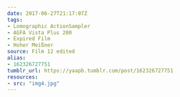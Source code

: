 ```yaml
---
date: 2017-06-27T21:17:07Z
tags:
- Lomographic ActionSampler
- AGFA Vista Plus 200
- Expired Film
- Hoher Meißner
source: Film 12 edited
alias:
- 162326727751
tumblr_url: https://yaapb.tumblr.com/post/162326727751
resources:
- src: "img4.jpg"
---
```

